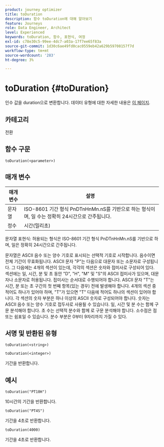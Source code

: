 ```yaml
---
product: journey optimizer
title: toDuration
description: 함수 toDuration에 대해 알아보기
feature: Journeys
role: Data Engineer, Architect
level: Experienced
keywords: toDuration, 함수, 표현식, 여정
exl-id: c78e30c5-99ee-4dc7-a03a-17f7ee65f83a
source-git-commit: 1d30c6ae49fd0cac0559eb42a629b59708157f7d
workflow-type: tm+mt
source-wordcount: '283'
ht-degree: 3%

---
```


# toDuration {#toDuration}

인수 값을 duration으로 변환합니다. 데이터 유형에 대한 자세한 내용은 [이 페이지](../expression/data-types.md).

## 카테고리

전환

## 함수 구문

`toDuration(<parameter>)`

## 매개 변수

| 매개변수 | 설명 |
|--- |--- |
| 문자열 | ISO-8601 기간 형식 PnDTnHnMn.nS를 기반으로 하는 형식이며, 일 수는 정확히 24시간으로 간주됩니다. |
| 정수 | 시간(밀리초) |

문자열 표현식: 허용되는 형식은 ISO-8601 기간 형식 PnDTnHnMn.nS를 기반으로 하며, 일은 정확히 24시간으로 간주됩니다.

문자열은 ASCII 음수 또는 양수 기호로 표시되는 선택적 기호로 시작합니다. 음수이면 전체 기간이 무효화됩니다. ASCII 문자 &quot;P&quot;는 다음으로 대문자 또는 소문자로 구성됩니다. 그 다음에는 4개의 섹션이 있는데, 각각의 섹션은 숫자와 접미사로 구성되어 있다. 섹션에는 일, 시간, 분 및 초 동안 &quot;D&quot;, &quot;H&quot;, &quot;M&quot; 및 &quot;S&quot;의 ASCII 접미사가 있으며, 대문자나 소문자로 허용됩니다. 접미사는 순서대로 수행되어야 합니다. ASCII 문자 &quot;T&quot;는 시간, 분 또는 초 구간의 첫 번째 항목(있는 경우) 전에 발생해야 합니다. 4개의 섹션 중 적어도 하나가 있어야 하며, &quot;T&quot;가 있으면 &quot;T&quot; 다음에 적어도 하나의 섹션이 있어야 합니다. 각 섹션의 숫자 부분은 하나 이상의 ASCII 숫자로 구성되어야 합니다. 숫자는 ASCII 음수 또는 양수 기호로 접두사로 사용될 수 있습니다. 일, 시간 및 분 수는 함께 구문 분석해야 합니다. 초 수는 선택적 분수와 함께 로 구문 분석해야 합니다. 소수점은 점 또는 쉼표일 수 있습니다. 분수 부분은 0부터 9자리까지 가질 수 있다.

## 서명 및 반환된 유형

`toDuration(<string>)`

`toDuration(<integer>)`

기간을 반환합니다.

## 예시

`toDuration("PT10H")`

10시간의 기간을 반환합니다.

`toDuration("PT4S")`

기간을 4초로 반환합니다.

`toDuration(4000)`

기간을 4초로 반환합니다.
